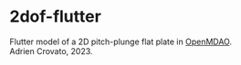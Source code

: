 # 2dof-flutter
Flutter model of a 2D pitch-plunge flat plate in [OpenMDAO](https://openmdao.org/).  
Adrien Crovato, 2023.
